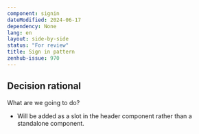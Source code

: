 ```yaml
---
component: signin
dateModified: 2024-06-17
dependency: None
lang: en
layout: side-by-side
status: "For review"
title: Sign in pattern
zenhub-issue: 970
---
```

## Decision rational
What are we going to do?

- Will be added as a slot in the header component rather than a standalone component.
